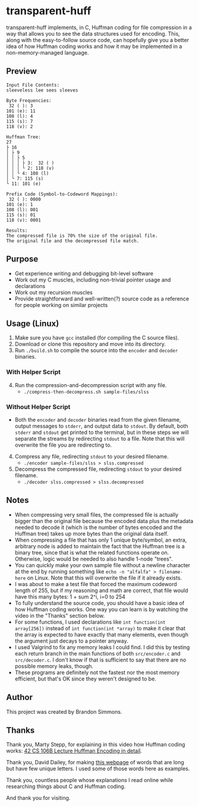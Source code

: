 # transparent-huff
transparent-huff implements, in C, Huffman coding for file compression in a way that allows you to see the data structures used for encoding. This, along with the easy-to-follow source code, can hopefully give you a better idea of how Huffman coding works and how it may be implemented in a non-memory-managed language.

## Preview
```
Input File Contents:
sleeveless lee sees sleeves

Byte Frequencies:
 32 ( ): 3
101 (e): 11
108 (l): 4
115 (s): 7
118 (v): 2

Huffman Tree:
27
├ 16
│ ├ 9
│ │ ├ 5
│ │ │ ├ 3:  32 ( )
│ │ │ └ 2: 118 (v)
│ │ └ 4: 108 (l)
│ └ 7: 115 (s)
└ 11: 101 (e)

Prefix Code (Symbol-to-Codeword Mappings):
 32 ( ): 0000
101 (e): 1
108 (l): 001
115 (s): 01
118 (v): 0001

Results:
The compressed file is 70% the size of the original file.
The original file and the decompressed file match.
```

## Purpose
- Get experience writing and debugging bit-level software
- Work out my C muscles, including non-trivial pointer usage and declarations
- Work out my recursion muscles
- Provide straightforward and well-written(?) source code as a reference for people working on similar projects

## Usage (Linux)
  1. Make sure you have `gcc` installed (for compiling the C source files).
  2. Download or clone this repository and move into its directory.
  3. Run `./build.sh` to compile the source into the `encoder` and `decoder` binaries.
### With Helper Script
  4. Run the compression-and-decompression script with any file.
     - `./compress-then-decompress.sh sample-files/slss`
### Without Helper Script
  - Both the `encoder` and `decoder` binaries read from the given filename, output messages to `stderr`, and output data to `stdout`. By default, both `stderr` and `stdout` get printed to the terminal, but in these steps we will separate the streams by redirecting `stdout` to a file. Note that this will overwrite the file you are redirecting to.
  4. Compress any file, redirecting `stdout` to your desired filename.
     - `./encoder sample-files/slss > slss.compressed`
  5. Decompress the compressed file, redirecting `stdout` to your desired filename.
     - `./decoder slss.compressed > slss.decompressed`

## Notes
- When compressing very small files, the compressed file is actually bigger than the original file because the encoded data plus the metadata needed to decode it (which is the number of bytes encoded and the Huffman tree) takes up more bytes than the original data itself.
- When compressing a file that has only 1 unique byte/symbol, an extra, arbitrary node is added to maintain the fact that the Huffman tree is a binary tree, since that is what the related functions operate on. Otherwise, logic would be needed to also handle 1-node "trees".
- You can quickly make your own sample file without a newline character at the end by running something like `echo -n "alfalfa" > filename-here` on Linux. Note that this will overwrite the file if it already exists.
- I was about to make a test file that forced the maximum codeword length of 255, but if my reasoning and math are correct, that file would have this many bytes: 1 + sum 2^i, i=0 to 254
- To fully understand the source code, you should have a basic idea of how Huffman coding works. One way you can learn is by watching the video in the "Thanks" section below.
- For some functions, I used declarations like `int function(int array[256])` instead of `int function(int *array)` to make it clear that the array is expected to have exactly that many elements, even though the argument just decays to a pointer anyway.
- I used Valgrind to fix any memory leaks I could find. I did this by testing each return branch in the main functions of both `src/encoder.c` and `src/decoder.c`. I don't know if that is sufficient to say that there are no possible memory leaks, though.
- These programs are definitely not the fastest nor the most memory efficient, but that's OK since they weren't designed to be.

## Author
This project was created by Brandon Simmons.

## Thanks
Thank you, Marty Stepp, for explaining in this video how Huffman coding works: [42 CS 106B Lecture Huffman Encoding in detail](https://www.youtube.com/watch?v=7pIHeffQXjw).

Thank you, David Dailey, for making [this webpage](http://srufaculty.sru.edu/david.dailey/words/longrepeats.html) of words that are long but have few unique letters. I used some of those words here as examples.

Thank you, countless people whose explanations I read online while researching things about C and Huffman coding.

And thank you for visiting.

